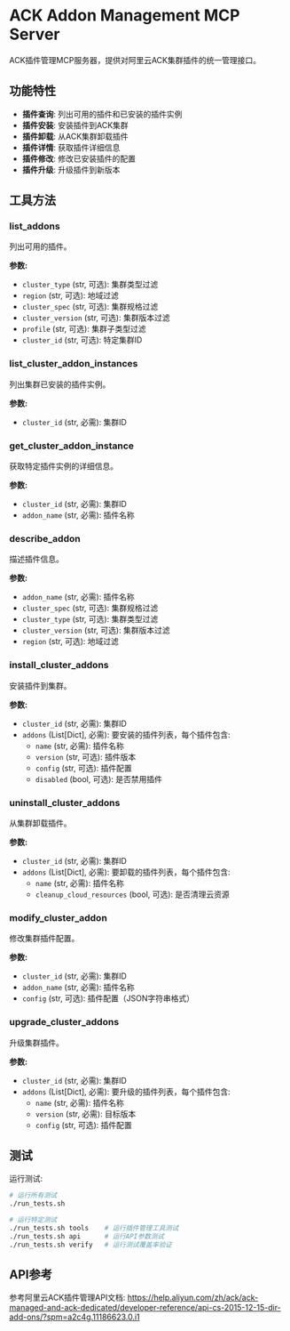 # ACK Addon Management MCP Server

ACK插件管理MCP服务器，提供对阿里云ACK集群插件的统一管理接口。

## 功能特性

- **插件查询**: 列出可用的插件和已安装的插件实例
- **插件安装**: 安装插件到ACK集群
- **插件卸载**: 从ACK集群卸载插件
- **插件详情**: 获取插件详细信息
- **插件修改**: 修改已安装插件的配置
- **插件升级**: 升级插件到新版本

## 工具方法

### list_addons
列出可用的插件。

**参数:**
- `cluster_type` (str, 可选): 集群类型过滤
- `region` (str, 可选): 地域过滤
- `cluster_spec` (str, 可选): 集群规格过滤
- `cluster_version` (str, 可选): 集群版本过滤
- `profile` (str, 可选): 集群子类型过滤
- `cluster_id` (str, 可选): 特定集群ID

### list_cluster_addon_instances
列出集群已安装的插件实例。

**参数:**
- `cluster_id` (str, 必需): 集群ID

### get_cluster_addon_instance
获取特定插件实例的详细信息。

**参数:**
- `cluster_id` (str, 必需): 集群ID
- `addon_name` (str, 必需): 插件名称

### describe_addon
描述插件信息。

**参数:**
- `addon_name` (str, 必需): 插件名称
- `cluster_spec` (str, 可选): 集群规格过滤
- `cluster_type` (str, 可选): 集群类型过滤
- `cluster_version` (str, 可选): 集群版本过滤
- `region` (str, 可选): 地域过滤

### install_cluster_addons
安装插件到集群。

**参数:**
- `cluster_id` (str, 必需): 集群ID
- `addons` (List[Dict], 必需): 要安装的插件列表，每个插件包含:
  - `name` (str, 必需): 插件名称
  - `version` (str, 可选): 插件版本
  - `config` (str, 可选): 插件配置
  - `disabled` (bool, 可选): 是否禁用插件

### uninstall_cluster_addons
从集群卸载插件。

**参数:**
- `cluster_id` (str, 必需): 集群ID
- `addons` (List[Dict], 必需): 要卸载的插件列表，每个插件包含:
  - `name` (str, 必需): 插件名称
  - `cleanup_cloud_resources` (bool, 可选): 是否清理云资源

### modify_cluster_addon
修改集群插件配置。

**参数:**
- `cluster_id` (str, 必需): 集群ID
- `addon_name` (str, 必需): 插件名称
- `config` (str, 可选): 插件配置（JSON字符串格式）

### upgrade_cluster_addons
升级集群插件。

**参数:**
- `cluster_id` (str, 必需): 集群ID
- `addons` (List[Dict], 必需): 要升级的插件列表，每个插件包含:
  - `name` (str, 必需): 插件名称
  - `version` (str, 必需): 目标版本
  - `config` (str, 可选): 插件配置

## 测试

运行测试:

```bash
# 运行所有测试
./run_tests.sh

# 运行特定测试
./run_tests.sh tools    # 运行插件管理工具测试
./run_tests.sh api      # 运行API参数测试
./run_tests.sh verify   # 运行测试覆盖率验证
```

## API参考

参考阿里云ACK插件管理API文档:
https://help.aliyun.com/zh/ack/ack-managed-and-ack-dedicated/developer-reference/api-cs-2015-12-15-dir-add-ons/?spm=a2c4g.11186623.0.i1